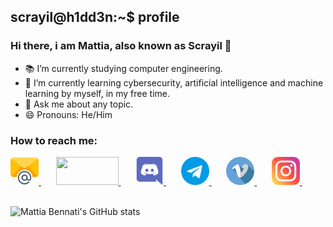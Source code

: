 ## scrayil@h1dd3n:~$ profile

### Hi there, i am Mattia, also known as Scrayil 👋

<!--
**Scrayil/Scrayil** is a ✨ _special_ ✨ repository because its `README.md` (this file) appears on your GitHub profile.
-->

- 📚 I’m currently studying computer engineering.
- 🌱 I’m currently learning cybersecurity, artificial intelligence and machine learning by myself, in my free time.
- 💬 Ask me about any topic.
- 😄 Pronouns: He/Him

### How to reach me:
<a href="mailto:mattia.bennati@mailbox.org">
  <img src="https://github.com/Scrayil/Scrayil/blob/master/email.png" width="45" height="45">
</a>&nbsp;&nbsp;&nbsp;&nbsp;&nbsp;
<a href="https://matrix.to/#/@scrayil:matrix.org">
  <img src="https://matrix.org/images/matrix-logo.svg" width="100" height="45">
</a>&nbsp;&nbsp;&nbsp;&nbsp;&nbsp;
<a href="https://discordapp.com/users/481689811619545101">
  <img src="https://github.com/Scrayil/Scrayil/blob/master/discord.png" width="45" height="45">
</a>&nbsp;&nbsp;&nbsp;&nbsp;&nbsp;
<a href="https://t.me/Scrayil">
  <img src="https://github.com/Scrayil/Scrayil/blob/master/telegram.png" width="45" height="45">
</a>&nbsp;&nbsp;&nbsp;&nbsp;&nbsp;
<a href="https://vimeo.com/user135105416">
  <img src="https://github.com/Scrayil/Scrayil/blob/master/vimeo.png" width="45" height="45">
</a>&nbsp;&nbsp;&nbsp;&nbsp;&nbsp;
<a href="https://www.instagram.com/mattia.bennati/">
  <img src="https://github.com/Scrayil/Scrayil/blob/master/instagram.png" width="45" height="45">
</a>&nbsp;&nbsp;&nbsp;&nbsp;&nbsp;

<br>
<br>

<!-- The following line shows an image containing the github stats -->
![Mattia Bennati's GitHub stats](https://github-readme-stats.vercel.app/api?username=Scrayil&theme=onedark&ivate=true&count_private=true&show_icons=true)
